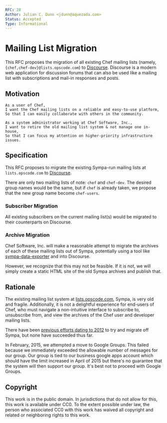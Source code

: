 ```yaml
---
RFC: 28
Author: Julian C. Dunn <jdunn@aquezada.com>
Status: Accepted
Type: Informational
---
```


# Mailing List Migration

This RFC proposes the migration of all existing Chef mailing lists
(namely, `{chef,chef-dev}@lists.opscode.com`) to 
[Discourse](http://www.discourse.org/).  Discourse is a modern web application
for discussion forums that can also be used like a mailing list with 
subscriptions and mail-in responses and posts.

## Motivation

    As a user of Chef,
    I want the Chef mailing lists on a reliable and easy-to-use platform,
    So that I can easily collaborate with others in the community.

    As a system administrator working at Chef Software, Inc.,
    I want to retire the old mailing list system & not manage one in-house,
    So that I can focus my attention on higher-priority infrastructure issues.

## Specification

This RFC proposes to migrate the existing Sympa-run mailing lists at
`lists.opscode.com` to [Discourse](http://www.discourse.org/).

There are only two mailing lists of note: `chef` and `chef-dev`. The
desired group names would be the same, but if `chef` is already taken,
we propose that the new group name become `chef-users`.

### Subscriber Migration

All existing subscribers on the current mailing list(s) would be
migrated to their counterparts on Discourse.

### Archive Migration

Chef Software, Inc. will make a reasonable attempt to migrate the
archives of each of these mailing lists out of Sympa, potentially
using a tool like 
[sympa-data-exporter](https://github.com/cdelacroix/sympa-data-extract) and into 
Discourse.

However, we recognize that this may not be feasible. If it is not,
we will simply create a static HTML site of the old Sympa archives
and publish that.

## Rationale

The existing mailing list system at 
[lists.opscode.com](http://lists.opscode.com), Sympa, is very old and fragile.
Additionally, it is not a delightful experience for end-users of
Chef, who must navigate a non-intuitive interface to subscribe to,
unsubscribe from, and view the archives of the Chef user and developer
mailing lists.

There have been [previous efforts dating to 2012](http://archive.lists.chef.io/sympa/arc/chef-dev/2012-06/msg00029.html) to 
try and migrate off Sympa, but none have succeeded thus far.

In February, 2015, we attempted a move to Google Groups.  This failed because we 
immediately exceeded the allowable number of messages for our group.  Our group 
is tied to our business google apps account which should have the limit 
increased in April of 2015 but there's no guarantee that the system will then 
support our group.  It's best not to proceed with Google Groups.

## Copyright

This work is in the public domain. In jurisdictions that do not allow for this,
this work is available under CC0. To the extent possible under law, the person
who associated CC0 with this work has waived all copyright and related or
neighboring rights to this work.
